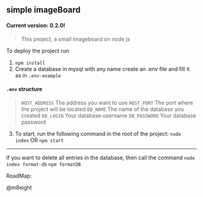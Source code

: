 ## simple imageBoard
#### Current version: 0.2.0!

> This project, a small imageboard on node js

To deploy the project run
1. ``npm install``
2. Create a database in mysql with any name
create an .env file and fill it as in ``.env-example``
#### ``.env`` structure
> ``HOST_ADDRESS`` The address you want to use
``HOST_PORT`` The port where the project will be located
``DB_NAME`` The name of the database you created
``DB_LOGIN`` Your database username
``DB_PASSWORD`` Your database password

3. To start, run the following command in the root of the project:
``node index``
OR
``npm start``
---
If you want to delete all entries in the database, then call the command
``node index format-db``
``npm formatDB``

RoadMap: 

@m8eight